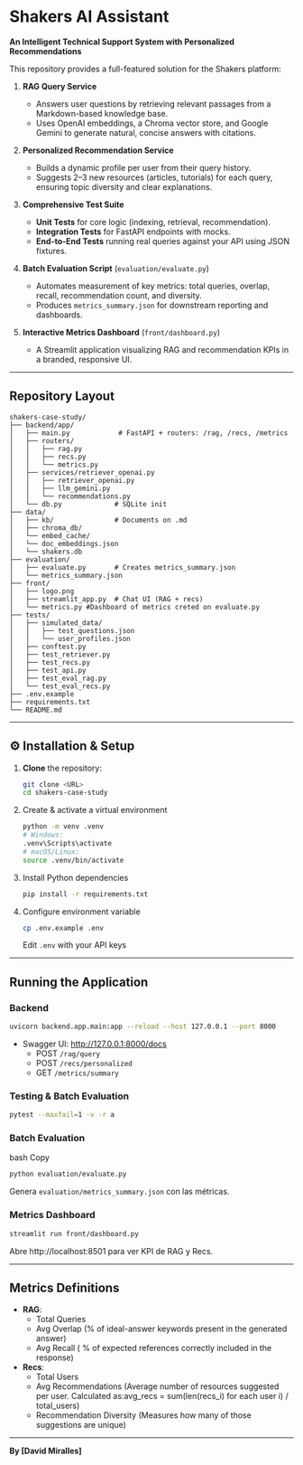 # Shakers AI Assistant

**An Intelligent Technical Support System with Personalized Recommendations**

This repository provides a full-featured solution for the Shakers platform:

1. **RAG Query Service**  
   - Answers user questions by retrieving relevant passages from a Markdown-based knowledge base.  
   - Uses OpenAI embeddings, a Chroma vector store, and Google Gemini to generate natural, concise answers with citations.

2. **Personalized Recommendation Service**  
   - Builds a dynamic profile per user from their query history.  
   - Suggests 2–3 new resources (articles, tutorials) for each query, ensuring topic diversity and clear explanations.

3. **Comprehensive Test Suite**  
   - **Unit Tests** for core logic (indexing, retrieval, recommendation).  
   - **Integration Tests** for FastAPI endpoints with mocks.  
   - **End-to-End Tests** running real queries against your API using JSON fixtures.

4. **Batch Evaluation Script** (`evaluation/evaluate.py`)  
   - Automates measurement of key metrics: total queries, overlap, recall, recommendation count, and diversity.  
   - Produces `metrics_summary.json` for downstream reporting and dashboards.

5. **Interactive Metrics Dashboard** (`front/dashboard.py`)  
   - A Streamlit application visualizing RAG and recommendation KPIs in a branded, responsive UI.

---

##  Repository Layout

```
shakers-case-study/
├── backend/app/
│   ├── main.py            # FastAPI + routers: /rag, /recs, /metrics
│   ├── routers/
│   │   ├── rag.py
│   │   ├── recs.py
│   │   └── metrics.py
│   ├── services/retriever_openai.py
│   │   ├── retriever_openai.py
│   │   ├── llm_gemini.py
│   │   └── recommendations.py
│   └── db.py             # SQLite init 
├── data/
│   ├── kb/               # Documents on .md
│   ├── chroma_db/
│   └── embed_cache/
│   └── doc_embeddings.json
│   └── shakers.db
├── evaluation/
│   ├── evaluate.py       # Creates metrics_summary.json 
│   └── metrics_summary.json
├── front/
│   ├── logo.png
│   ├── streamlit_app.py  # Chat UI (RAG + recs)
│   └── metrics.py #Dashboard of metrics creted on evaluate.py
├── tests/
│   ├── simulated_data/
│   │   ├── test_questions.json
│   │   └── user_profiles.json
│   ├── conftest.py
│   ├── test_retriever.py
│   ├── test_recs.py
│   ├── test_api.py
│   ├── test_eval_rag.py
│   └── test_eval_recs.py
├── .env.example
├── requirements.txt
└── README.md
```

---

## ⚙️ Installation & Setup

1. **Clone** the repository:
   ```bash
   git clone <URL>
   cd shakers-case-study
   ```

2. Create & activate a virtual environment
   ```bash
   python -m venv .venv
   # Windows:
   .venv\Scripts\activate
   # macOS/Linux:
   source .venv/bin/activate
   ```

3. Install Python dependencies
   ```bash
   pip install -r requirements.txt
   ```

4. Configure environment variable
   ```bash
   cp .env.example .env
   ```
   Edit  `.env`  with your API keys

---

##  Running the Application

### Backend

```bash
uvicorn backend.app.main:app --reload --host 127.0.0.1 --port 8000
```

- Swagger UI: http://127.0.0.1:8000/docs
  - POST `/rag/query`
  - POST `/recs/personalized`
  - GET `/metrics/summary`

###  Testing & Batch Evaluation

```bash
pytest --maxfail=1 -v -r a
```

### Batch Evaluation
bash
Copy


```bash
python evaluation/evaluate.py
```

Genera `evaluation/metrics_summary.json` con las métricas.

### Metrics Dashboard

```bash
streamlit run front/dashboard.py
```

Abre http://localhost:8501 para ver KPI de RAG y Recs.

---

## Metrics Definitions

- **RAG**:
  - Total Queries
  - Avg Overlap (% of ideal-answer keywords present in the generated answer) 
  - Avg Recall ( % of expected references correctly included in the response) 
- **Recs**:
  - Total Users 
  - Avg Recommendations (Average number of resources suggested per user. Calculated as:avg_recs = sum(len(recs_i) for each user i) / total_users)
  - Recommendation Diversity (Measures how many of those suggestions are unique)

---

**By [David Miralles]**
